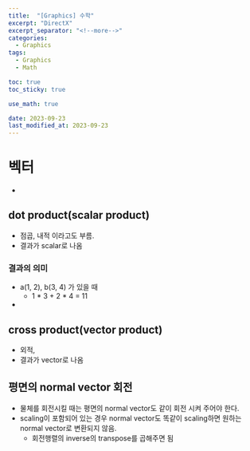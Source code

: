 ```yaml
---
title:  "[Graphics] 수학"
excerpt: "DirectX"
excerpt_separator: "<!--more-->"
categories:
  - Graphics
tags:
  - Graphics
  - Math

toc: true
toc_sticky: true

use_math: true

date: 2023-09-23
last_modified_at: 2023-09-23
---
```


# 벡터
- 

## dot product(scalar product)
- 점곱, 내적 이라고도 부름.
- 결과가 scalar로 나옴

### 결과의 의미
- a(1, 2), b(3, 4) 가 있을 때
	- 1 * 3 + 2 * 4 = 11
- 

## cross product(vector product)
- 외적,
- 결과가 vector로 나옴


## 평면의 normal vector 회전
- 물체를 회전시킬 때는 평면의 normal vector도 같이 회전 시켜 주어야 한다.
- scaling이 포함되어 있는 경우 normal vector도 똑같이 scaling하면 원하는 normal vector로 변환되지 않음.
  - 회전행렬의 inverse의 transpose를 곱해주면 됨
